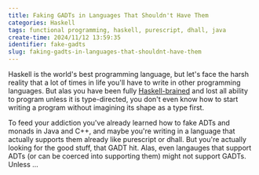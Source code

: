 ```yaml
---
title: Faking GADTs in Languages That Shouldn't Have Them
categories: Haskell
tags: functional programming, haskell, purescript, dhall, java
create-time: 2024/11/12 13:59:35
identifier: fake-gadts
slug: faking-gadts-in-languages-that-shouldnt-have-them
---
```


Haskell is the world's best programming language, but let's face the harsh
reality that a lot of times in life you'll have to write in other programming
languages. But alas you have been fully [Haskell-brained][kmett] and lost all
ability to program unless it is type-directed, you don't even know how to start
writing a program without imagining its shape as a type first.

[kmett]: https://x.com/kmett/status/1844812186608099463

To feed your addiction you've already learned how to fake ADTs and monads in
Java and C++, and maybe you're writing in a language that actually supports
them already like purescript or dhall. But you're actually looking for the good
stuff, that GADT hit. Alas, even langauges that support ADTs (or can be
coerced into supporting them) might not support GADTs. Unless ...
